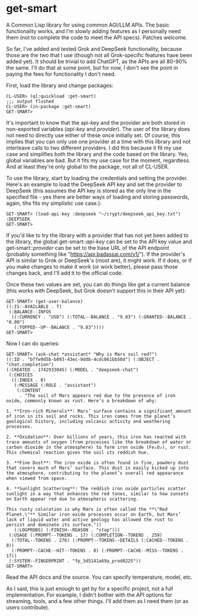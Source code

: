 # get-smart

A Common Lisp library for using common AGI/LLM APIs. The basic
functionality works, and I'm slowly adding features as I personally
need them (not to complete the code to meet the API specs). Patches
welcome.

So far, I've added and tested Grok and DeepSeek functionality, because
those are the two that I use (though not all Grok-specific features
have been added yet). It should be trivial to add ChatGPT, as the APIs
are all 80-90% the same. I'll do that at some point, but for now, I
don't see the point in paying the fees for functionality I don't need.

First, load the library and change packages:

```
CL-USER> (ql:quickload :get-smart)
;;; output flushed
CL-USER> (in-package :get-smart)
GET-SMART>
```

It's important to know that the api-key and the provider are both
stored in non-exported variables (*api-key* and *provider*). The user
of the library does not need to directly use either of these once
initially set. Of course, this implies that you can only use one
provider at a time with this library and not interleave calls to two
different providers. I did this because it fit my use case and
simplifies both the library and the code based on the library. Yes,
global variables are bad. But it fits my use case for the moment,
regardless. And at least they're only global to the package, not all
of CL-USER.

To use the library, start by loading the credentials and setting the
provider. Here's an example to load the DeepSeek API key and set the
provider to DeepSeek (this assumes the API key is stored as the only
line in the specified file - yes there are better ways of loading and
storing passwords, again, tihs fits my simplistic use case.):

```
GET-SMART> (load-api-key :deepseek "~/crypt/deepseek_api_key.txt")
:DEEPSEEK
GET-SMART>
```

If you'd like to try the library with a provider that has not yet been
added to the library, the global get-smart::*api-key* can be set to
the API key value and get-smart::*provider* can be set to the base URL
of the API endpoint (probably something like
"https://api.badassai.com/v1/"). If the provider's API is similar to
Grok or DeepSeek's (most are), it might work. If it does, or if you
make changes to make it work (or work better), please pass those
changes back, and I'll add it to the official code.

Once these two values are set, you can do things like get a current
balance (this works with DeepSeek, but Grok doesn't support this in
their API yet):

```
GET-SMART> (get-user-balance)
((:IS--AVAILABLE . T)
 (:BALANCE--INFOS
  ((:CURRENCY . "USD") (:TOTAL--BALANCE . "9.83") (:GRANTED--BALANCE . "0.00")
   (:TOPPED--UP--BALANCE . "9.83"))))
GET-SMART> 
```

Now I can do queries:

```
GET-SMART> (ask-chat *assistant* "Why is Mars soil red?")
((:ID . "bffe9d5b-b093-43ec-9ddb-4cdc061bb50d") (:OBJECT . "chat.completion")
(:CREATED . 1742933045) (:MODEL . "deepseek-chat")
 (:CHOICES
  ((:INDEX . 0)
   (:MESSAGE (:ROLE . "assistant")
    (:CONTENT
     . "The soil of Mars appears red due to the presence of iron oxide, commonly known as rust. Here’s a breakdown of why:

1. **Iron-rich Minerals**: Mars’ surface contains a significant amount of iron in its soil and rocks. This iron comes from the planet’s geological history, including volcanic activity and weathering processes.

2. **Oxidation**: Over billions of years, this iron has reacted with trace amounts of oxygen (from processes like the breakdown of water or carbon dioxide in the atmosphere) to form iron oxide (Fe₂O₃), or rust. This chemical reaction gives the soil its reddish hue.

3. **Fine Dust**: The iron oxide is often found in fine, powdery dust that covers much of Mars’ surface. This dust is easily kicked up into the atmosphere, contributing to the planet’s overall red appearance when viewed from space.

4. **Sunlight Scattering**: The reddish iron oxide particles scatter sunlight in a way that enhances the red tones, similar to how sunsets on Earth appear red due to atmospheric scattering.

This rusty coloration is why Mars is often called the **\"Red Planet.\"** Similar iron oxide processes occur on Earth, but Mars’ lack of liquid water and active geology has allowed the rust to persist and dominate its surface."))
   (:LOGPROBS) (:FINISH--REASON . "stop")))
 (:USAGE (:PROMPT--TOKENS . 17) (:COMPLETION--TOKENS . 259)
  (:TOTAL--TOKENS . 276) (:PROMPT--TOKENS--DETAILS (:CACHED--TOKENS . 0))
  (:PROMPT--CACHE--HIT--TOKENS . 0) (:PROMPT--CACHE--MISS--TOKENS . 17))
 (:SYSTEM--FINGERPRINT . "fp_3d5141a69a_prod0225"))
GET-SMART>
```

Read the API docs and the source. You can specify temperature, model,
etc.

As I said, this is just enough to get by for a specific project, not a
full implementation. For example, I didn't bother with the API options
for streaming, tools, and a few other things. I'll add them as I need
them (or as users contribute).
